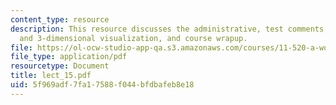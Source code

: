 ```yaml
---
content_type: resource
description: This resource discusses the administrative, test comments, Terrain Modeling
  and 3-dimensional visualization, and course wrapup.
file: https://ol-ocw-studio-app-qa.s3.amazonaws.com/courses/11-520-a-workshop-on-geographic-information-systems-fall-2005/5f969adf7fa17588f044bfdbafeb8e18_lect_15.pdf
file_type: application/pdf
resourcetype: Document
title: lect_15.pdf
uid: 5f969adf-7fa1-7588-f044-bfdbafeb8e18
---
```

